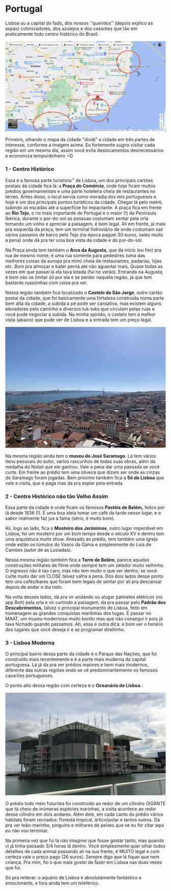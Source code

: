 # Portugal

Lisboa ou a capital do fado, dos nossos ''queridos'’ (depois explico as aspas) colonizadores, dos azulejos e dos casarões que tão em praticamente todo centro histórico do Brasil.

![Mapa de Lisboa](https://raw.githubusercontent.com/aianshay/aianshay.github.io/master/_posts/images/pt-map.png)

Primeiro, olhando o mapa da cidade "dividi” a cidade em três partes de interesse, conforme a imagem acima. Eu fortemente sugiro visitar cada região em um mesmo dia, assim você evita deslocamentos desnecessários e economiza tempo/dinheiro =D 


### 1 - Centro Histórico

Essa é a famosa parte turistona™️ de Lisboa, um dos principais cartões postais da cidade fica lá: a **Praça do Comércio**, onde hoje ficam muitos prédios governamentais e uma parte hoteleira cheia de restaurantes no térreo. Antes disso, o local servia como moradia dos reis portugueses e hoje é um dos principais pontos turísticos da cidade. Chegar lá pelo metrô, subindo as escadas até a superfície foi impactante. A praça fica em frente ao **Rio Tejo**, o rio mais importante de Portugal e o maior (!) da Península Ibérica, durante o por-do-sol as pessoas costumam sentar pela orla tomando um vinho e apreciar a paisagem, é bem legal. Ali em frente, já mais pra esquerda da praça, tem um terminal hidroviário de onde costumam sair vários passeios de barco pelo Tejo (na época paguei 30 euros, valeu muito a pena) onde dá pra ter uma boa vista da cidade e do por-do-sol.

Na Praça ainda tem também o **Arco da Augusta**, que dá início (ou fim) pra rua de mesmo nome, é uma rua somente para pedestres (uma das melhores coisas da europa pra mim) cheia de restaurantes, padarias, lojas etc. Bom pra almoçar e bater perna até não aguentar mais. Quase todas as vezes em que passei lá ela tava lotada (fui no verão). Entrando na Augusta, é bom não se limitar só por ela e se perder naquela região, já que tem bastante ruaszinhas com coisa pra ver.

Nessa região também fica localizado o **Castelo de São Jorge**, outro cartão postal da cidade, que foi basicamente uma fortaleza construída numa parte bem alta da cidade, a subida à pé pode ser cansativa, mas existem alguns elevadores pelo caminho e diversos tuk-tuks que circulam pelas ruas e você pode negociar a subida. Na minha opinião, o castelo tem a melhor vista (abaixo) que pude ver de Lisboa e a entrada tem um preço legal.


![Vista de Castelo de São Jorge](https://raw.githubusercontent.com/aianshay/aianshay.github.io/master/_posts/images/sao-jorge.jpeg)

Na mesma região ainda tem o **museu do José Saramago**. Lá tem vários itens pessoais do autor, vários rascunhos de todas suas obras, além da medalha do Nobel que ele ganhou. Vale a pena dar uma passada se você curte. Em frente ao prédio tem uma oliveira que dizem ser onde as cinzas do Saramago foram jogadas. Bem próximo também fica a **Sé de Lisboa** que vale a visita, que é paga mas da pra espiar pela entrada.


### 2 - Centro Histórico não tão Velho Assim

Essa parte da cidade é onde ficam os famosos ************Pastéis de Belém,************ feitos por lá desde 1836 (!). É uma boa ideia tomar um café da tarde nesse lugar, e o sabor realmente faz jus a fama (sério, é muito bom).

Ali, logo ao lado, fica o **Mosteiro dos Jerónimos**, outro lugar imperdível em Lisboa, foi um mosteiro por um bom tempo desde o século XV e dentro tem uma arquitetura muito show. Anexado ao prédio, tem também uma igreja onde estão os túmulos do Vasco da Gama e simplesmente do Luís de Camões (autor de as Lusíadas).

Nessa mesma região também fica a **Torre de Belém**, parece aquelas construções militares de filme onde sempre tem um zelador muito velhinho. O ingresso não é tao caro, mas não tem muito o que ver dentro, se você curte muito dar um CLOSE talvez valha a pena. Dos dois lados desse ponto tem uns cafés/bares que foram bem legais de sentar por ali pra descansar depois de andar o dia todo. 

Na volta desses lados, dá pra vir andando ou alugar patinetes elétricos (no app Bolt) pela orla e vir curtindo a paisagem, da pra passar pelo **Padrão dos Descobrimentos,**  talvez o principal monumento de Lisboa, feito em homenagem as grandes conquistas marítimas dos tugas. E passar no MAAT, um museu modernoso muito bonito mas que não consegui ir pois já tava fechado quando passamos. Ah, essa é outra dica: é bom ver o horário dos lugares que você deseja ir e se programar direitinho. 


### 3 - Lisboa Moderna

O principal bairro dessa parte da cidade é o Parque das Nações, que foi construído mais recentemente e é a parte mais moderna da capital portuguesa. Lá já da pra ver prédios maiores e bem mais modernos, diferente das outras regiões onde se vê predominantemente os famosos casarões portugueses.

O ponto alto dessa região com certeza é o **Oceanário de Lisboa.**:


![Aquário](https://raw.githubusercontent.com/aianshay/aianshay.github.io/master/_posts/images/aquario.png)

O prédio todo meio futurista foi construído ao redor de um cilindro GIGANTE que tá cheio de inúmeras espécies marinhas, a visita acontece ao redor desse cilindro em dois andares. Além dele, em cada canto do prédio vários habitats foram recriados: floresta tropical, ártico/polar e tantos outros. Dá pra ver leão-marinho, pinguins e milhares de peixes que se eu for citar aqui eu não vou terminar. 

Na primeira vez que fui lá não imaginei que fosse gostar tanto, mas quando vi já tinha passado 3/4 horas lá dentro. Você simplesmente quer olhar todos detalhes de cada animal passando ali na sua frente, é MUITO legal e com certeza vale o preço pago (26 euros). Sempre digo que lá fiquei que nem criança. Pra mim, foi o que mais gostei de fazer em Lisboa nas duas vezes que fui.

Só pra reiterar: o aquário de Lisboa é absolutamente fantástico e emocionante, e fora ainda tem um teleférico.




